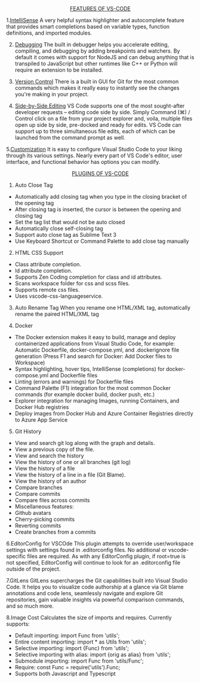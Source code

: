 <u><p align="center">FEATURES OF VS-CODE</p></u>

1.<U>IntelliSense</U>
A very helpful syntax highlighter and autocomplete feature that provides smart completions based on variable types, function definitions, and imported modules.

2. <U>Debugging</U>
The built in debugger helps you accelerate editing, compiling, and debugging by adding breakpoints and watchers. By default it comes with support for NodeJS and can debug anything that is transpiled to JavaScript but other runtimes like C++ or Python will require an extension to be installed.

3. <U>Version Control</U>
There is a built in GUI for Git for the most common commands which makes it really easy to instantly see the changes you're making in your project.

4. <U>Side-by-Side Editing</U>
VS Code supports one of the most sought-after developer requests – editing code side by side. Simply Command (⌘) / Control click on a file from your project explorer and, voila, multiple files open up side by side, pre-docked and ready for edits. VS Code can support up to three simultaneous file edits, each of which can be launched from the command prompt as well.

5.<U>Customization</U>
It is easy to configure Visual Studio Code to your liking through its various settings. Nearly every part of VS Code's editor, user interface, and functional behavior has options you can modify.

<u><p align="center">PLUGINS OF VS-CODE</p></u>

1. Auto Close Tag
* Automatically add closing tag when you type in the closing bracket of the opening tag
* After closing tag is inserted, the cursor is between the opening and closing tag
* Set the tag list that would not be auto closed
* Automatically close self-closing tag
* Support auto close tag as Sublime Text 3
* Use Keyboard Shortcut or Command Palette to add close tag manually

2. HTML CSS Support
* Class attribute completion.
* Id attribute completion.
* Supports Zen Coding completion for class and id attributes.
* Scans workspace folder for css and scss files.
* Supports remote css files.
* Uses vscode-css-languageservice.

3. Auto Rename Tag
When you rename one HTML/XML tag, automatically rename the paired HTML/XML tag

4. Docker
* The Docker extension makes it easy to build, manage and deploy containerized applications from Visual Studio Code, for example:
Automatic Dockerfile, docker-compose.yml, and .dockerignore file generation (Press F1 and search for Docker: Add Docker files to Workspace)
* Syntax highlighting, hover tips, IntelliSense (completions) for docker-compose.yml and Dockerfile files
* Linting (errors and warnings) for Dockerfile files
* Command Palette (F1) integration for the most common Docker commands (for example docker build, docker push, etc.)
* Explorer integration for managing Images, running Containers, and Docker Hub registries
* Deploy images from Docker Hub and Azure Container Registries directly to Azure App Service

5. Git History
* View and search git log along with the graph and details.
* View a previous copy of the file.
* View and search the history
* View the history of one or all branches (git log)
* View the history of a file
* View the history of a line in a file (Git Blame).
* View the history of an author
* Compare branches
* Compare commits
* Compare files across commits
* Miscellaneous features:
* Github avatars
* Cherry-picking commits
* Reverting commits
* Create branches from a commits

6.EditorConfig for VSCOde
This plugin attempts to override user/workspace settings with settings found in .editorconfig files. No additional or vscode-specific files are required. As with any EditorConfig plugin, if root=true is not specified, EditorConfig will continue to look for an .editorconfig file outside of the project.

7.GitLens
GitLens supercharges the Git capabilities built into Visual Studio Code. It helps you to visualize code authorship at a glance via Git blame annotations and code lens, seamlessly navigate and explore Git repositories, gain valuable insights via powerful comparison commands, and so much more.

8.Image Cost
Calculates the size of imports and requires. Currently supports:
* Default importing: import Func from 'utils';
* Entire content importing: import * as Utils from 'utils';
* Selective importing: import {Func} from 'utils';
* Selective importing with alias: import {orig as alias} from 'utils';
* Submodule importing: import Func from 'utils/Func';
* Require: const Func = require('utils').Func;
* Supports both Javascript and Typescript